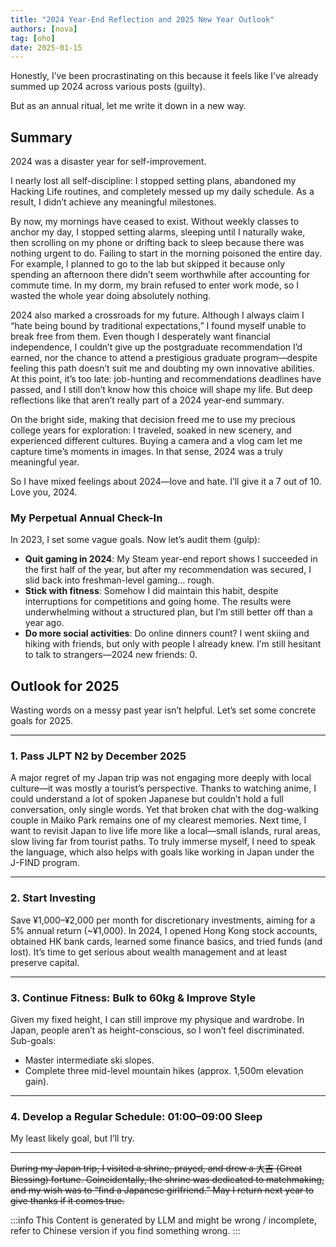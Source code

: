 ```yaml
---
title: "2024 Year-End Reflection and 2025 New Year Outlook"
authors: [nova]
tag: [oho]
date: 2025-01-15
---
```


Honestly, I’ve been procrastinating on this because it feels like I’ve already summed up 2024 across various posts (guilty).

But as an annual ritual, let me write it down in a new way.

<!--truncate-->

## Summary

2024 was a disaster year for self-improvement.

I nearly lost all self-discipline: I stopped setting plans, abandoned my Hacking Life routines, and completely messed up my daily schedule. As a result, I didn’t achieve any meaningful milestones.

By now, my mornings have ceased to exist. Without weekly classes to anchor my day, I stopped setting alarms, sleeping until I naturally wake, then scrolling on my phone or drifting back to sleep because there was nothing urgent to do. Failing to start in the morning poisoned the entire day. For example, I planned to go to the lab but skipped it because only spending an afternoon there didn’t seem worthwhile after accounting for commute time. In my dorm, my brain refused to enter work mode, so I wasted the whole year doing absolutely nothing.

2024 also marked a crossroads for my future. Although I always claim I “hate being bound by traditional expectations,” I found myself unable to break free from them. Even though I desperately want financial independence, I couldn’t give up the postgraduate recommendation I’d earned, nor the chance to attend a prestigious graduate program—despite feeling this path doesn’t suit me and doubting my own innovative abilities. At this point, it’s too late: job-hunting and recommendations deadlines have passed, and I still don’t know how this choice will shape my life. But deep reflections like that aren’t really part of a 2024 year-end summary.

On the bright side, making that decision freed me to use my precious college years for exploration: I traveled, soaked in new scenery, and experienced different cultures. Buying a camera and a vlog cam let me capture time’s moments in images. In that sense, 2024 was a truly meaningful year.

So I have mixed feelings about 2024—love and hate. I’ll give it a 7 out of 10. Love you, 2024.

### My Perpetual Annual Check-In

In 2023, I set some vague goals. Now let’s audit them (gulp):

- **Quit gaming in 2024**: My Steam year-end report shows I succeeded in the first half of the year, but after my recommendation was secured, I slid back into freshman-level gaming… rough.
- **Stick with fitness**: Somehow I did maintain this habit, despite interruptions for competitions and going home. The results were underwhelming without a structured plan, but I’m still better off than a year ago.
- **Do more social activities**: Do online dinners count? I went skiing and hiking with friends, but only with people I already knew. I’m still hesitant to talk to strangers—2024 new friends: 0.

## Outlook for 2025

Wasting words on a messy past year isn’t helpful. Let’s set some concrete goals for 2025.

---

### 1. Pass JLPT N2 by December 2025

A major regret of my Japan trip was not engaging more deeply with local culture—it was mostly a tourist’s perspective. Thanks to watching anime, I could understand a lot of spoken Japanese but couldn’t hold a full conversation, only single words. Yet that broken chat with the dog-walking couple in Maiko Park remains one of my clearest memories. Next time, I want to revisit Japan to live life more like a local—small islands, rural areas, slow living far from tourist paths. To truly immerse myself, I need to speak the language, which also helps with goals like working in Japan under the J-FIND program.

---

### 2. Start Investing

Save ¥1,000–¥2,000 per month for discretionary investments, aiming for a 5% annual return (~¥1,000). In 2024, I opened Hong Kong stock accounts, obtained HK bank cards, learned some finance basics, and tried funds (and lost). It’s time to get serious about wealth management and at least preserve capital.

---

### 3. Continue Fitness: Bulk to 60kg & Improve Style

Given my fixed height, I can still improve my physique and wardrobe. In Japan, people aren’t as height-conscious, so I won’t feel discriminated. Sub-goals:

- Master intermediate ski slopes.
- Complete three mid-level mountain hikes (approx. 1,500m elevation gain).

---

### 4. Develop a Regular Schedule: 01:00–09:00 Sleep

My least likely goal, but I’ll try.

---

~~During my Japan trip, I visited a shrine, prayed, and drew a 大吉 (Great Blessing) fortune. Coincidentally, the shrine was dedicated to matchmaking, and my wish was to “find a Japanese girlfriend.” May I return next year to give thanks if it comes true.~~

:::info
This Content is generated by LLM and might be wrong / incomplete, refer to Chinese version if you find something wrong.
:::

<!-- AI -->
